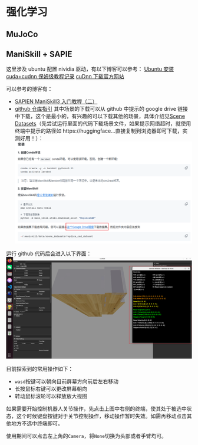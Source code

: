 # 强化学习

## MuJoCo

## ManiSkill + SAPIE

这里涉及 ubuntu 配置 nividia 驱动，有以下博客可以参考：
[Ubuntu 安装 cuda+cudnn 保姆级教程记录](https://zhuanlan.zhihu.com/p/691711768)
[cuDnn 下载官方网站](https://developer.nvidia.com/cudnn-downloads?target_os=Linux&target_arch=x86_64&Distribution=Ubuntu&target_version=22.04&target_type=deb_local)

可以参考的博客有：

- [SAPIEN ManiSkill3 入门教程（二）](https://www.e-com-net.com/article/1921419596703789056.htm)
- [github 仓库指引](https://github.com/Vector-Wangel/XLeRobot/blob/main/docs/zh/source/simulation/getting_started/index.md)
  其中场景的下载可以从 github 中提示的 google drive 链接中下载，这个是最小的，有兴趣的可以下载其他的场景，具体介绍见[Scene Datasets](https://maniskill.readthedocs.io/en/latest/user_guide/datasets/scenes.html)（先尝试运行里面的代码下载场景文件，如果提示网络超时，就使用终端中提示的路径如 https://huggingface...直接复制到浏览器即可下载，实测好用！）：
  ![alt text](../image/ManiSkill数据集.png)

运行 github 代码后会进入以下界面：
![alt text](../image/ManiSkill.png)

目前探索到的常用操作如下：

- `wasd`按键可以朝向目前屏幕方向前后左右移动
- 长按鼠标右键可以更改屏幕朝向
- 转动鼠标滚轮可以释放放大视图

如果需要开始控制机器人关节操作，先点击上图中右侧的终端，使其处于被选中状态，这个时候键盘按键对于关节控制操作，移动操作暂时失效。如需再移动点击其他地方不选中终端即可。

使用期间可以点击左上角的`Camera`，将`None`切换为头部或者手臂均可。
